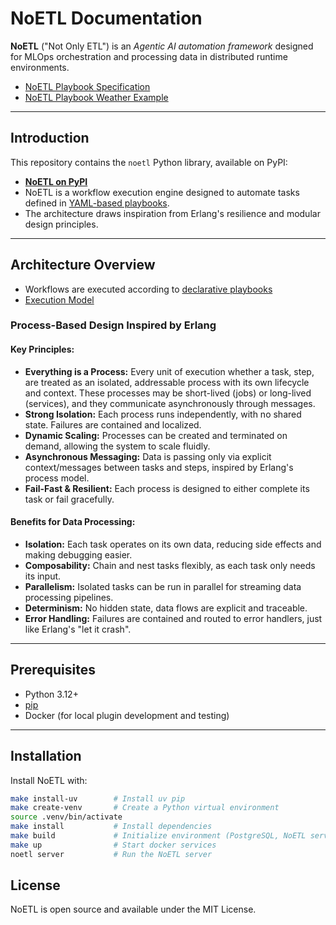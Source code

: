 # NoETL Documentation
__NoETL__ ("Not Only ETL") is an _Agentic AI automation framework_ designed for MLOps orchestration and processing data in distributed runtime environments.

  - [NoETL Playbook Specification](wiki/playbook_specification.md)
  - [NoETL Playbook Weather Example](data/catalog/playbooks/weather_example.yaml)

---

## Introduction

This repository contains the `noetl` Python library, available on PyPI:  
- [__NoETL on PyPI__](https://pypi.org/project/noetl/)
- NoETL is a workflow execution engine designed to automate tasks defined in [YAML-based playbooks](wiki/playbook_specification.md). 
- The architecture draws inspiration from Erlang's resilience and modular design principles.

---

## Architecture Overview

- Workflows are executed according to [declarative playbooks](wiki/playbook_specification.md)  
- [Execution Model](wiki/execution_model.md)

### Process-Based Design Inspired by Erlang

#### Key Principles:

- **Everything is a Process:** Every unit of execution whether a task, step, are treated as an isolated, addressable process with its own lifecycle and context. These processes may be short-lived (jobs) or long-lived (services), and they communicate asynchronously through messages.
- **Strong Isolation:** Each process runs independently, with no shared state. Failures are contained and localized.
- **Dynamic Scaling:** Processes can be created and terminated on demand, allowing the system to scale fluidly.
- **Asynchronous Messaging:** Data is passing only via explicit context/messages between tasks and steps, inspired by Erlang's process model.
- **Fail-Fast & Resilient:** Each process is designed to either complete its task or fail gracefully.


#### Benefits for Data Processing:

- __Isolation:__ Each task operates on its own data, reducing side effects and making debugging easier.
- __Composability:__ Chain and nest tasks flexibly, as each task only needs its input.
- __Parallelism:__ Isolated tasks can be run in parallel for streaming data processing pipelines.
- __Determinism:__ No hidden state, data flows are explicit and traceable.
- __Error Handling:__ Failures are contained and routed to error handlers, just like Erlang's "let it crash".

---


## Prerequisites

- Python 3.12+
- [pip](https://pip.pypa.io/en/stable/installation/)
- Docker (for local plugin development and testing)

---

## Installation

Install NoETL with:

```bash
make install-uv        # Install uv pip
make create-venv       # Create a Python virtual environment
source .venv/bin/activate
make install           # Install dependencies
make build             # Initialize environment (PostgreSQL, NoETL server)
make up                # Start docker services
noetl server           # Run the NoETL server
```
## License
NoETL is open source and available under the MIT License.
